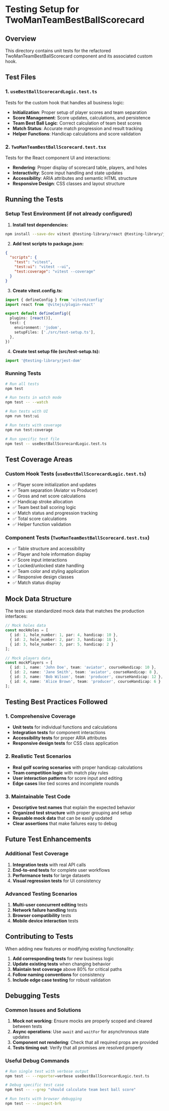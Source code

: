 # Testing Setup for TwoManTeamBestBallScorecard

## Overview
This directory contains unit tests for the refactored TwoManTeamBestBallScorecard component and its associated custom hook.

## Test Files

### 1. `useBestBallScorecardLogic.test.ts`
Tests for the custom hook that handles all business logic:
- **Initialization**: Proper setup of player scores and team separation
- **Score Management**: Score updates, calculations, and persistence
- **Team Best Ball Logic**: Correct calculation of team best scores
- **Match Status**: Accurate match progression and result tracking
- **Helper Functions**: Handicap calculations and score validation

### 2. `TwoManTeamBestBallScorecard.test.tsx`
Tests for the React component UI and interactions:
- **Rendering**: Proper display of scorecard table, players, and holes
- **Interactivity**: Score input handling and state updates
- **Accessibility**: ARIA attributes and semantic HTML structure
- **Responsive Design**: CSS classes and layout structure

## Running the Tests

### Setup Test Environment (if not already configured)

1. **Install test dependencies:**
```bash
npm install --save-dev vitest @testing-library/react @testing-library/jest-dom @vitejs/plugin-react jsdom
```

2. **Add test scripts to package.json:**
```json
{
  "scripts": {
    "test": "vitest",
    "test:ui": "vitest --ui",
    "test:coverage": "vitest --coverage"
  }
}
```

3. **Create vitest.config.ts:**
```typescript
import { defineConfig } from 'vitest/config'
import react from '@vitejs/plugin-react'

export default defineConfig({
  plugins: [react()],
  test: {
    environment: 'jsdom',
    setupFiles: ['./src/test-setup.ts'],
  },
})
```

4. **Create test setup file (src/test-setup.ts):**
```typescript
import '@testing-library/jest-dom'
```

### Running Tests

```bash
# Run all tests
npm test

# Run tests in watch mode
npm test -- --watch

# Run tests with UI
npm run test:ui

# Run tests with coverage
npm run test:coverage

# Run specific test file
npm test -- useBestBallScorecardLogic.test.ts
```

## Test Coverage Areas

### Custom Hook Tests (`useBestBallScorecardLogic.test.ts`)
- ✅ Player score initialization and updates
- ✅ Team separation (Aviator vs Producer)
- ✅ Gross and net score calculations
- ✅ Handicap stroke allocation
- ✅ Team best ball scoring logic
- ✅ Match status and progression tracking
- ✅ Total score calculations
- ✅ Helper function validation

### Component Tests (`TwoManTeamBestBallScorecard.test.tsx`)
- ✅ Table structure and accessibility
- ✅ Player and hole information display
- ✅ Score input interactions
- ✅ Locked/unlocked state handling
- ✅ Team color and styling application
- ✅ Responsive design classes
- ✅ Match status display

## Mock Data Structure

The tests use standardized mock data that matches the production interfaces:

```typescript
// Mock holes data
const mockHoles = [
  { id: 1, hole_number: 1, par: 4, handicap: 10 },
  { id: 2, hole_number: 2, par: 3, handicap: 18 },
  { id: 3, hole_number: 3, par: 5, handicap: 2 }
];

// Mock players data
const mockPlayers = [
  { id: 1, name: 'John Doe', team: 'aviator', courseHandicap: 10 },
  { id: 2, name: 'Jane Smith', team: 'aviator', courseHandicap: 8 },
  { id: 3, name: 'Bob Wilson', team: 'producer', courseHandicap: 12 },
  { id: 4, name: 'Alice Brown', team: 'producer', courseHandicap: 6 }
];
```

## Testing Best Practices Followed

### 1. Comprehensive Coverage
- **Unit tests** for individual functions and calculations
- **Integration tests** for component interactions
- **Accessibility tests** for proper ARIA attributes
- **Responsive design tests** for CSS class application

### 2. Realistic Test Scenarios
- **Real golf scoring scenarios** with proper handicap calculations
- **Team competition logic** with match play rules
- **User interaction patterns** for score input and editing
- **Edge cases** like tied scores and incomplete rounds

### 3. Maintainable Test Code
- **Descriptive test names** that explain the expected behavior
- **Organized test structure** with proper grouping and setup
- **Reusable mock data** that can be easily updated
- **Clear assertions** that make failures easy to debug

## Future Test Enhancements

### Additional Test Coverage
1. **Integration tests** with real API calls
2. **End-to-end tests** for complete user workflows
3. **Performance tests** for large datasets
4. **Visual regression tests** for UI consistency

### Advanced Testing Scenarios
1. **Multi-user concurrent editing** tests
2. **Network failure handling** tests
3. **Browser compatibility** tests
4. **Mobile device interaction** tests

## Contributing to Tests

When adding new features or modifying existing functionality:

1. **Add corresponding tests** for new business logic
2. **Update existing tests** when changing behavior
3. **Maintain test coverage** above 80% for critical paths
4. **Follow naming conventions** for consistency
5. **Include edge case testing** for robust validation

## Debugging Tests

### Common Issues and Solutions

1. **Mock not working**: Ensure mocks are properly scoped and cleared between tests
2. **Async operations**: Use `await` and `waitFor` for asynchronous state updates
3. **Component not rendering**: Check that all required props are provided
4. **Tests timing out**: Verify that all promises are resolved properly

### Useful Debug Commands

```bash
# Run single test with verbose output
npm test -- --reporter=verbose useBestBallScorecardLogic.test.ts

# Debug specific test case
npm test -- --grep "should calculate team best ball score"

# Run tests with browser debugging
npm test -- --inspect-brk
```
